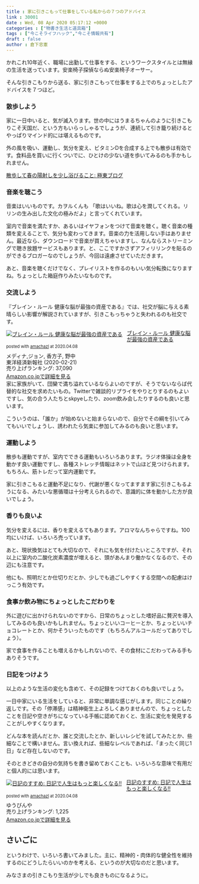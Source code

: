 ```yaml
---
title : 家に引きこもって仕事をしている私からの７つのアドバイス
link : 30001
date : Wed, 08 Apr 2020 05:17:12 +0000
categories : ["物書き生活と道具箱"]
tags : ["今こそライフハック","今こそ情報共有"]
draft : false
author : 倉下忠憲
---
```


かれこれ10年近く、職場に出勤して仕事をする、というワークスタイルとは無縁の生活を送っています。安楽椅子探偵ならぬ安楽椅子オーサー。

そんな引きこもりから送る、家に引きこもって仕事をする上でのちょっとしたアドバイスを７つほど。

<h3> 散歩しよう</h3>

家に一日中いると、気が滅入ります。世の中にはうまるちゃんのように引きこもりこそ天国だ、という方もいらっしゃるでしょうが、連続して引き籠り続けるとやっぱりマインド的には堪えるものです。

外の風を吸い、運動し、気分を変え、ビタミンDを合成する上でも散歩は有効です。食料品を買いに行くついでに、ひとけの少ない道を歩いてみるのも手かもしれません。

<a href="http://finalvent.cocolog-nifty.com/fareastblog/2020/04/post-215f5a.html">散歩して春の陽射しを少し浴びること: 極東ブログ</a>

<h3>音楽を聴こう</h3>

音楽はいいものです。カヲルくんも 「歌はいいね。歌は心を潤してくれる。リリンの生み出した文化の極みだよ」と言ってくれています。

室内で音楽を満たすか、あるいはイヤフォンをつけて音楽を聴く。聴く音楽の種類を変えることで、気分も変わってきます。音楽の力を活用しない手はありません。最近なら、ダウンロードで音楽が買えちゃいますし、なんならストリーミングで聴き放題サービスもあります。と、ここですかさずアフィリリンクを貼るのができるブロガーなのでしょうが、今回は遠慮させていただきます。

あと、音楽を聴くだけでなく、プレイリストを作るのもいい気分転換になりますね。ちょっとした箱庭作りみたいなものです。

<h3>交流しよう</h3>

『ブレイン・ルール 健康な脳が最強の資産である』では、社交が脳に与える素晴らしい影響が解説されていますが、引きこもっちゃうと失われるのも社交です。

<div class="amachazl-box" style="margin-bottom:0px;"><div class="amachazl-image" style="float:left;margin:0px 12px 1px 0px;"><a href="https://www.amazon.co.jp/exec/obidos/ASIN/4492800883/rashita1000-22/" name="amachazllink" rel="nofollow noopener noreferrer" target="_blank"><img src="https://m.media-amazon.com/images/I/51g4m1TqAFL._SL160_.jpg" alt="ブレイン・ルール 健康な脳が最強の資産である" style="border: none;" /></a></div><div class="amachazl-info" style="line-height:120%; margin-bottom: 10px"><div class="amachazl-name" style="margin-bottom:10px;line-height:120%"><a href="https://www.amazon.co.jp/exec/obidos/ASIN/4492800883/rashita1000-22/" name="amachazllink" rel="nofollow noopener noreferrer" target="_blank">ブレイン・ルール 健康な脳が最強の資産である</a><div class="amachazl-powered-date" style="font-size:80%;margin-top:5px;line-height:120%">posted with <a href="https://amachazl.com/browse/4492800883/rashita1000-22" title="ブレイン・ルール 健康な脳が最強の資産である - 甘茶蔓 (amachazl)" rel="nofollow noopener noreferrer" target="_blank">amachazl</a> at 2020.04.08</div></div><div class="amachazl-detail">メディナ,ジョン, 香方子, 野中<br />東洋経済新報社 (2020-02-21)<br />売り上げランキング: 37,090<br /></div><div class="amachazl-sub-info" style="float: left;"><div class="amachazl-link" style="margin-top: 5px"><a href="https://www.amazon.co.jp/exec/obidos/ASIN/4492800883/rashita1000-22/" name="amachazllink" rel="nofollow noopener noreferrer" target="_blank">Amazon.co.jpで詳細を見る</a></div></div></div><div class="amachazl-footer" style="clear: left"></div></div>
家に家族がいて、団欒で満ち溢れているならよいのですが、そうでないならば代替的な社交を求めたいもの。Twitterで雑談的リプライをやりとりするのもよいですし、気の合う人たちとskpyeしたり、zoom飲み会したりするのも良いと思います。

こういうのは、「誰か」が始めないと始まらないので、自分でその綱を引いてみてもいいでしょうし、誘われたら気楽に参加してみるのも良いと思います。

<h3>運動しよう</h3>

散歩も運動ですが、室内でできる運動もいろいろあります。ラジオ体操は全身を動かす良い運動ですし、各種ストレッチ情報はネットで山ほど見つけられます。もちろん、筋トレだって室内運動です。

家に引きこもると運動不足になり、代謝が悪くなってますます家に引きこもるようになる、みたいな悪循環は十分考えられるので、意識的に体を動かした方が良いでしょう。

<h3>香りも良いよ</h3>

気分を変えるには、香りを変えるてもあります。アロマなんちゃらですね。100均にいけば、いろいろ売っています。

あと、現状換気はとても大切なので、それにも気を付けたいところですが、それ以上に室内の二酸化炭素濃度が増えると、頭があんまり働かなくなるので、その辺にも注意です。

他にも、照明だとか仕切りだとか、少しでも過ごしやすくする空間への配慮はけっこう有効です。

<h3>食事か飲み物にちょっとしたこだわりを </h3>

外に遊びに出かけられないのですから、日常のちょっとした嗜好品に贅沢を導入してみるのも良いかもしれません。ちょっといいコーヒーとか、ちょっといいチョコレートとか、何かそういったものです（もちろんアルコールだってありでしょう）。

家で食事を作ることも増えるかもしれないので、その食材にこだわってみる手もありそうです。

<h3>日記をつけよう</h3>

以上のような生活の変化も含めて、その記録をつけておくのも良いでしょう。

一日中家にいる生活をしていると、非常に単調な感じがします。同じことの繰り返しです。その「停滞感」は精神衛生上よろしくありませんので、ちょっとしたことを日記や空きがちになっている手帳に認めておくと、生活に変化を発見することがしやすくなります。

どんな本を読んだとか、誰と交流したとか、新しいレシピを試してみたとか、些細なことで構いません。言い換えれば、些細なレベルであれば、「まったく同じ1日」など存在しないのです。

そのときどきの自分の気持ちを書き留めておくことも、いろいろな意味で有用だと個人的には思います。

<div class="amachazl-box" style="margin-bottom:0px;"><div class="amachazl-image" style="float:left;margin:0px 12px 1px 0px;"><a href="https://www.amazon.co.jp/exec/obidos/ASIN/B078MNHHPZ/rashita1000-22/" name="amachazllink" rel="nofollow noopener noreferrer" target="_blank"><img src="https://m.media-amazon.com/images/I/51QthwOOpIL._SL160_.jpg" alt="日記のすすめ: 日記で人生はもっと楽しくなる!!" style="border: none;" /></a></div><div class="amachazl-info" style="line-height:120%; margin-bottom: 10px"><div class="amachazl-name" style="margin-bottom:10px;line-height:120%"><a href="https://www.amazon.co.jp/exec/obidos/ASIN/B078MNHHPZ/rashita1000-22/" name="amachazllink" rel="nofollow noopener noreferrer" target="_blank">日記のすすめ: 日記で人生はもっと楽しくなる!!</a><div class="amachazl-powered-date" style="font-size:80%;margin-top:5px;line-height:120%">posted with <a href="https://amachazl.com/browse/B078MNHHPZ/rashita1000-22" title="日記のすすめ: 日記で人生はもっと楽しくなる!! - 甘茶蔓 (amachazl)" rel="nofollow noopener noreferrer" target="_blank">amachazl</a> at 2020.04.08</div></div><div class="amachazl-detail">ゆうびんや<br />売り上げランキング: 1,225<br /></div><div class="amachazl-sub-info" style="float: left;"><div class="amachazl-link" style="margin-top: 5px"><a href="https://www.amazon.co.jp/exec/obidos/ASIN/B078MNHHPZ/rashita1000-22/" name="amachazllink" rel="nofollow noopener noreferrer" target="_blank">Amazon.co.jpで詳細を見る</a></div></div></div><div class="amachazl-footer" style="clear: left"></div></div>

<h2>さいごに</h2>

というわけで、いろいろ書いてみました。主に、精神的・肉体的な健全性を維持するのにどうしたらいいのかを考える、というのが大切なのだと思います。

みなさまの引きこもり生活が少しでも良きものになるように。